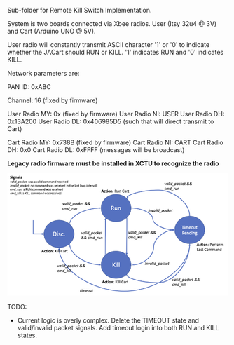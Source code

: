 Sub-folder for Remote Kill Switch Implementation.

System is two boards connected via Xbee radios. User (Itsy 32u4 @ 3V) and Cart (Arduino UNO @ 5V).

User radio will constantly transmit ASCII character '1' or '0' to indicate whether the JACart should RUN or KILL. '1' indicates RUN and '0' indicates KILL.

Network parameters are:

PAN ID: 0xABC

Channel: 16 (fixed by firmware)

User Radio MY: 0x (fixed by firmware)
User Radio NI: USER
User Radio DH: 0x13A200
User Radio DL: 0x406985D5 (such that will direct transmit to Cart)

Cart Radio MY: 0x738B (fixed by firmware)
Cart Radio NI: CART
Cart Radio DH: 0x0
Cart Radio DL: 0xFFFF (messages will be broadcast)

**Legacy radio firmware must be installed in XCTU to recognize the radio**

<img src = "kill-switch-fsm.png" />

TODO:
- Current logic is overly complex. Delete the TIMEOUT state and valid/invalid packet signals. Add timeout login into both RUN and KILL states.